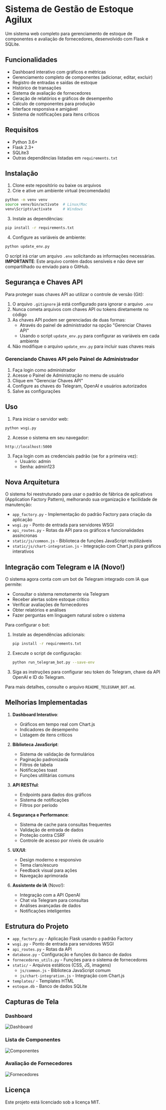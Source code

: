 # Sistema de Gestão de Estoque Agilux

Um sistema web completo para gerenciamento de estoque de componentes e avaliação de fornecedores, desenvolvido com Flask e SQLite.

## Funcionalidades

- Dashboard interativo com gráficos e métricas
- Gerenciamento completo de componentes (adicionar, editar, excluir)
- Registro de entradas e saídas de estoque
- Histórico de transações
- Sistema de avaliação de fornecedores
- Geração de relatórios e gráficos de desempenho
- Cálculo de componentes para produção
- Interface responsiva e amigável
- Sistema de notificações para itens críticos

## Requisitos

- Python 3.6+
- Flask 2.3+
- SQLite3
- Outras dependências listadas em `requirements.txt`

## Instalação

1. Clone este repositório ou baixe os arquivos
2. Crie e ative um ambiente virtual (recomendado)

```bash
python -m venv venv
source venv/bin/activate  # Linux/Mac
venv\Scripts\activate     # Windows
```

3. Instale as dependências:

```bash
pip install -r requirements.txt
```

4. Configure as variáveis de ambiente:

```bash
python update_env.py
```

O script irá criar um arquivo `.env` solicitando as informações necessárias. **IMPORTANTE**: Este arquivo contém dados sensíveis e não deve ser compartilhado ou enviado para o GitHub.

## Segurança e Chaves API

Para proteger suas chaves API ao utilizar o controle de versão (Git):

1. O arquivo `.gitignore` já está configurado para ignorar o arquivo `.env`
2. Nunca cometa arquivos com chaves API ou tokens diretamente no código
3. As chaves API podem ser gerenciadas de duas formas:
   - Através do painel de administrador na opção "Gerenciar Chaves API"
   - Usando o script `update_env.py` para configurar as variáveis em cada ambiente
4. Não modifique o arquivo `update_env.py` para incluir suas chaves reais

### Gerenciando Chaves API pelo Painel de Administrador

1. Faça login como administrador
2. Acesse o Painel de Administração no menu de usuário
3. Clique em "Gerenciar Chaves API"
4. Configure as chaves do Telegram, OpenAI e usuários autorizados
5. Salve as configurações

## Uso

1. Para iniciar o servidor web:

```bash
python wsgi.py
```

2. Acesse o sistema em seu navegador:

```
http://localhost:5000
```

3. Faça login com as credenciais padrão (se for a primeira vez):
   - Usuário: admin
   - Senha: admin123

## Nova Arquitetura

O sistema foi reestruturado para usar o padrão de fábrica de aplicativos (Application Factory Pattern), melhorando sua organização e facilidade de manutenção:

- `app_factory.py` - Implementação do padrão Factory para criação da aplicação
- `wsgi.py` - Ponto de entrada para servidores WSGI
- `api_routes.py` - Rotas da API para os gráficos e funcionalidades assíncronas
- `static/js/common.js` - Biblioteca de funções JavaScript reutilizáveis
- `static/js/chart-integration.js` - Integração com Chart.js para gráficos interativos

## Integração com Telegram e IA (Novo!)

O sistema agora conta com um bot de Telegram integrado com IA que permite:

- Consultar o sistema remotamente via Telegram
- Receber alertas sobre estoque crítico
- Verificar avaliações de fornecedores
- Obter relatórios e análises
- Fazer perguntas em linguagem natural sobre o sistema

Para configurar o bot:

1. Instale as dependências adicionais:
   ```bash
   pip install -r requirements.txt
   ```

2. Execute o script de configuração:
   ```bash
   python run_telegram_bot.py --save-env
   ```

3. Siga as instruções para configurar seu token do Telegram, chave da API OpenAI e ID do Telegram.

Para mais detalhes, consulte o arquivo `README_TELEGRAM_BOT.md`.

## Melhorias Implementadas

1. **Dashboard Interativo**:
   - Gráficos em tempo real com Chart.js
   - Indicadores de desempenho
   - Listagem de itens críticos

2. **Biblioteca JavaScript**:
   - Sistema de validação de formulários
   - Paginação padronizada
   - Filtros de tabela
   - Notificações toast
   - Funções utilitárias comuns

3. **API RESTful**:
   - Endpoints para dados dos gráficos
   - Sistema de notificações
   - Filtros por período

4. **Segurança e Performance**:
   - Sistema de cache para consultas frequentes
   - Validação de entrada de dados
   - Proteção contra CSRF
   - Controle de acesso por níveis de usuário

5. **UX/UI**:
   - Design moderno e responsivo
   - Tema claro/escuro
   - Feedback visual para ações
   - Navegação aprimorada

6. **Assistente de IA** (Novo!):
   - Integração com a API OpenAI
   - Chat via Telegram para consultas
   - Análises avançadas de dados
   - Notificações inteligentes

## Estrutura do Projeto

- `app_factory.py` - Aplicação Flask usando o padrão Factory
- `wsgi.py` - Ponto de entrada para servidores WSGI
- `api_routes.py` - Rotas da API
- `database.py` - Configuração e funções do banco de dados
- `fornecedores_utils.py` - Funções para o sistema de fornecedores
- `static/` - Arquivos estáticos (CSS, JS, imagens)
  - `js/common.js` - Biblioteca JavaScript comum
  - `js/chart-integration.js` - Integração com Chart.js
- `templates/` - Templates HTML
- `estoque.db` - Banco de dados SQLite

## Capturas de Tela

### Dashboard
![Dashboard](static/img/dashboard.png)

### Lista de Componentes
![Componentes](static/img/componentes.png)

### Avaliação de Fornecedores
![Fornecedores](static/img/fornecedores.png)

## Licença

Este projeto está licenciado sob a licença MIT.
